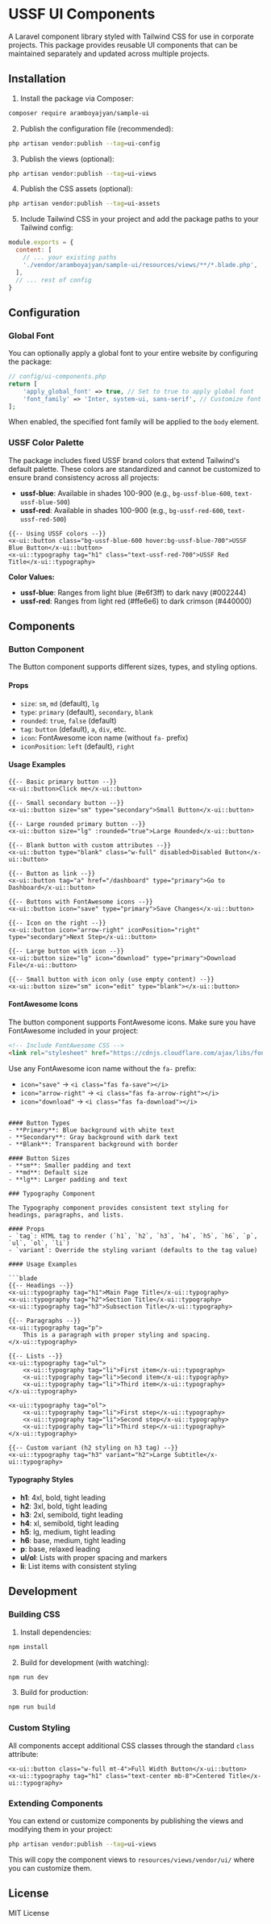 # USSF UI Components

A Laravel component library styled with Tailwind CSS for use in corporate projects. This package provides reusable UI components that can be maintained separately and updated across multiple projects.

## Installation

1. Install the package via Composer:
```bash
composer require aramboyajyan/sample-ui
```

2. Publish the configuration file (recommended):
```bash
php artisan vendor:publish --tag=ui-config
```

3. Publish the views (optional):
```bash
php artisan vendor:publish --tag=ui-views
```

4. Publish the CSS assets (optional):
```bash
php artisan vendor:publish --tag=ui-assets
```

5. Include Tailwind CSS in your project and add the package paths to your Tailwind config:
```javascript
module.exports = {
  content: [
    // ... your existing paths
    './vendor/aramboyajyan/sample-ui/resources/views/**/*.blade.php',
  ],
  // ... rest of config
}
```

## Configuration

### Global Font

You can optionally apply a global font to your entire website by configuring the package:

```php
// config/ui-components.php
return [
    'apply_global_font' => true, // Set to true to apply global font
    'font_family' => 'Inter, system-ui, sans-serif', // Customize font stack
];
```

When enabled, the specified font family will be applied to the `body` element.

### USSF Color Palette

The package includes fixed USSF brand colors that extend Tailwind's default palette. These colors are standardized and cannot be customized to ensure brand consistency across all projects:

- **ussf-blue**: Available in shades 100-900 (e.g., `bg-ussf-blue-600`, `text-ussf-blue-500`)
- **ussf-red**: Available in shades 100-900 (e.g., `bg-ussf-red-600`, `text-ussf-red-500`)

```blade
{{-- Using USSF colors --}}
<x-ui::button class="bg-ussf-blue-600 hover:bg-ussf-blue-700">USSF Blue Button</x-ui::button>
<x-ui::typography tag="h1" class="text-ussf-red-700">USSF Red Title</x-ui::typography>
```

**Color Values:**
- **ussf-blue**: Ranges from light blue (#e6f3ff) to dark navy (#002244)
- **ussf-red**: Ranges from light red (#ffe6e6) to dark crimson (#440000)

## Components

### Button Component

The Button component supports different sizes, types, and styling options.

#### Props
- `size`: `sm`, `md` (default), `lg`
- `type`: `primary` (default), `secondary`, `blank`
- `rounded`: `true`, `false` (default)
- `tag`: `button` (default), `a`, `div`, etc.
- `icon`: FontAwesome icon name (without `fa-` prefix)
- `iconPosition`: `left` (default), `right`

#### Usage Examples

```blade
{{-- Basic primary button --}}
<x-ui::button>Click me</x-ui::button>

{{-- Small secondary button --}}
<x-ui::button size="sm" type="secondary">Small Button</x-ui::button>

{{-- Large rounded primary button --}}
<x-ui::button size="lg" :rounded="true">Large Rounded</x-ui::button>

{{-- Blank button with custom attributes --}}
<x-ui::button type="blank" class="w-full" disabled>Disabled Button</x-ui::button>

{{-- Button as link --}}
<x-ui::button tag="a" href="/dashboard" type="primary">Go to Dashboard</x-ui::button>

{{-- Buttons with FontAwesome icons --}}
<x-ui::button icon="save" type="primary">Save Changes</x-ui::button>

{{-- Icon on the right --}}
<x-ui::button icon="arrow-right" iconPosition="right" type="secondary">Next Step</x-ui::button>

{{-- Large button with icon --}}
<x-ui::button size="lg" icon="download" type="primary">Download File</x-ui::button>

{{-- Small button with icon only (use empty content) --}}
<x-ui::button size="sm" icon="edit" type="blank"></x-ui::button>
```

#### FontAwesome Icons

The button component supports FontAwesome icons. Make sure you have FontAwesome included in your project:

```html
<!-- Include FontAwesome CSS -->
<link rel="stylesheet" href="https://cdnjs.cloudflare.com/ajax/libs/font-awesome/6.4.0/css/all.min.css">
```

Use any FontAwesome icon name without the `fa-` prefix:
- `icon="save"` → `<i class="fas fa-save"></i>`
- `icon="arrow-right"` → `<i class="fas fa-arrow-right"></i>`
- `icon="download"` → `<i class="fas fa-download"></i>`
```

#### Button Types
- **Primary**: Blue background with white text
- **Secondary**: Gray background with dark text
- **Blank**: Transparent background with border

#### Button Sizes
- **sm**: Smaller padding and text
- **md**: Default size
- **lg**: Larger padding and text

### Typography Component

The Typography component provides consistent text styling for headings, paragraphs, and lists.

#### Props
- `tag`: HTML tag to render (`h1`, `h2`, `h3`, `h4`, `h5`, `h6`, `p`, `ul`, `ol`, `li`)
- `variant`: Override the styling variant (defaults to the tag value)

#### Usage Examples

```blade
{{-- Headings --}}
<x-ui::typography tag="h1">Main Page Title</x-ui::typography>
<x-ui::typography tag="h2">Section Title</x-ui::typography>
<x-ui::typography tag="h3">Subsection Title</x-ui::typography>

{{-- Paragraphs --}}
<x-ui::typography tag="p">
    This is a paragraph with proper styling and spacing.
</x-ui::typography>

{{-- Lists --}}
<x-ui::typography tag="ul">
    <x-ui::typography tag="li">First item</x-ui::typography>
    <x-ui::typography tag="li">Second item</x-ui::typography>
    <x-ui::typography tag="li">Third item</x-ui::typography>
</x-ui::typography>

<x-ui::typography tag="ol">
    <x-ui::typography tag="li">First step</x-ui::typography>
    <x-ui::typography tag="li">Second step</x-ui::typography>
    <x-ui::typography tag="li">Third step</x-ui::typography>
</x-ui::typography>

{{-- Custom variant (h2 styling on h3 tag) --}}
<x-ui::typography tag="h3" variant="h2">Large Subtitle</x-ui::typography>
```

#### Typography Styles
- **h1**: 4xl, bold, tight leading
- **h2**: 3xl, bold, tight leading  
- **h3**: 2xl, semibold, tight leading
- **h4**: xl, semibold, tight leading
- **h5**: lg, medium, tight leading
- **h6**: base, medium, tight leading
- **p**: base, relaxed leading
- **ul/ol**: Lists with proper spacing and markers
- **li**: List items with consistent styling

## Development

### Building CSS

1. Install dependencies:
```bash
npm install
```

2. Build for development (with watching):
```bash
npm run dev
```

3. Build for production:
```bash
npm run build
```

### Custom Styling

All components accept additional CSS classes through the standard `class` attribute:

```blade
<x-ui::button class="w-full mt-4">Full Width Button</x-ui::button>
<x-ui::typography tag="h1" class="text-center mb-8">Centered Title</x-ui::typography>
```

### Extending Components

You can extend or customize components by publishing the views and modifying them in your project:

```bash
php artisan vendor:publish --tag=ui-views
```

This will copy the component views to `resources/views/vendor/ui/` where you can customize them.

## License

MIT License